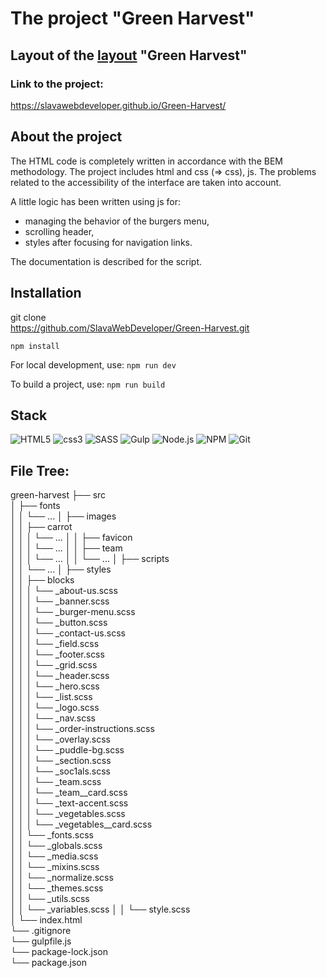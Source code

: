 # The project "Green Harvest"

## Layout of the [layout](https://www.figma.com/file/5X6A5ol24Ll1L04sAeNvGs/GreenHarvest-(Copy)?type=design&node-id=11069-437&mode=design&t=zOECN6VPlkQMruOD-0) "Green Harvest"

### Link to the project:
https://slavawebdeveloper.github.io/Green-Harvest/

## About the project
The HTML code is completely written in accordance with the BEM methodology. The project includes html and css (=> css), js. The problems related to the accessibility of the interface are taken into account.

A little logic has been written using js for:
  - managing the behavior of the burgers menu,
  - scrolling header,
  - styles after focusing for navigation links.

The documentation is described for the script.

## Installation

git clone  
https://github.com/SlavaWebDeveloper/Green-Harvest.git

`npm install`

For local development, use:
`npm run dev` 

To build a project, use:
`npm run build`

## Stack
![HTML5](https://img.shields.io/badge/HTML5-E34F26?style=for-the-badge&logo=html5&logoColor=white)
![css3](https://img.shields.io/badge/CSS3-1572B6?style=for-the-badge&logo=css3&logoColor=white)
![SASS](https://img.shields.io/badge/SASS-hotpink.svg?style=for-the-badge&logo=SASS&logoColor=white)
![Gulp](https://img.shields.io/badge/GULP-%23CF4647.svg?style=for-the-badge&logo=gulp&logoColor=white)
![Node.js](https://img.shields.io/badge/Node.js-43853D?style=for-the-badge&logo=node.js&logoColor=white)
![NPM](https://img.shields.io/badge/NPM-%23CB3837.svg?style=for-the-badge&logo=npm&logoColor=white)
![Git](https://img.shields.io/badge/git-%23F05033.svg?style=for-the-badge&logo=git&logoColor=white)

## File Tree:
green-harvest
├── src  
│   ├── fonts  
│   │   └── ...
│   ├── images  
│   │   ├── carrot  
│   │   │   └── ...
│   │   ├── favicon  
│   │   │   └── ...
│   │   ├── team  
│   │   │   └── ...
│   │   └── ... 
│   ├── scripts  
│   │   └── ...
│   ├── styles  
│   │   ├── blocks  
│   │   │   └── _about-us.scss  
│   │   │   └── _banner.scss  
│   │   │   └── _burger-menu.scss  
│   │   │   └── _button.scss  
│   │   │   └── _contact-us.scss  
│   │   │   └── _field.scss  
│   │   │   └── _footer.scss  
│   │   │   └── _grid.scss  
│   │   │   └── _header.scss  
│   │   │   └── _hero.scss  
│   │   │   └── _list.scss  
│   │   │   └── _logo.scss  
│   │   │   └── _nav.scss  
│   │   │   └── _order-instructions.scss  
│   │   │   └── _overlay.scss  
│   │   │   └── _puddle-bg.scss  
│   │   │   └── _section.scss  
│   │   │   └── _soc1als.scss  
│   │   │   └── _team.scss  
│   │   │   └── _team__card.scss  
│   │   │   └── _text-accent.scss  
│   │   │   └── _vegetables.scss  
│   │   │   └── _vegetables__card.scss  
│   │   └── _fonts.scss  
│   │   └── _globals.scss  
│   │   └── _media.scss  
│   │   └── _mixins.scss  
│   │   └── _normalize.scss  
│   │   └── _themes.scss  
│   │   └── _utils.scss  
│   │   └── _variables.scss 
│   │   └── style.scss  
│   └── index.html  
└── .gitignore  
└── gulpfile.js  
└── package-lock.json  
└── package.json  